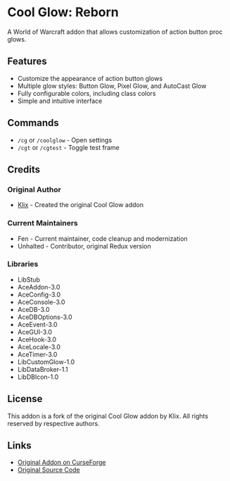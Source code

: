 # Cool Glow: Reborn

A World of Warcraft addon that allows customization of action button proc glows.

## Features
- Customize the appearance of action button glows
- Multiple glow styles: Button Glow, Pixel Glow, and AutoCast Glow
- Fully configurable colors, including class colors
- Simple and intuitive interface

## Commands
- `/cg` or `/coolglow` - Open settings
- `/cgt` or `/cgtest` - Toggle test frame

## Credits
### Original Author
- [Klix](https://www.curseforge.com/wow/addons/cool-glow) - Created the original Cool Glow addon

### Current Maintainers
- Fen - Current maintainer, code cleanup and modernization
- Unhalted - Contributor, original Redux version

### Libraries
- LibStub
- AceAddon-3.0
- AceConfig-3.0
- AceConsole-3.0
- AceDB-3.0
- AceDBOptions-3.0
- AceEvent-3.0
- AceGUI-3.0
- AceHook-3.0
- AceLocale-3.0
- AceTimer-3.0
- LibCustomGlow-1.0
- LibDataBroker-1.1
- LibDBIcon-1.0

## License
This addon is a fork of the original Cool Glow addon by Klix. All rights reserved by respective authors.

## Links
- [Original Addon on CurseForge](https://www.curseforge.com/wow/addons/cool-glow)
- [Original Source Code](https://github.com/DaleHuntGB/CoolGlow)
